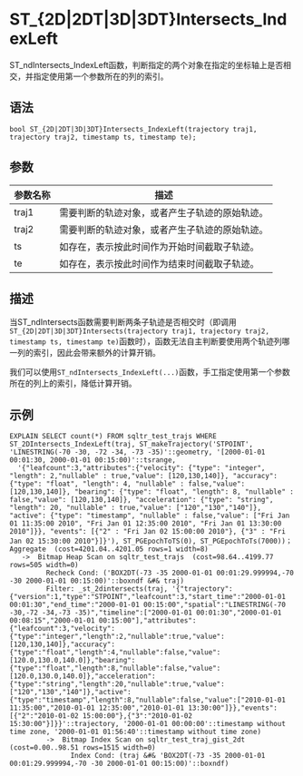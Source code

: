 # ST\_\{2D\|2DT\|3D\|3DT\}Intersects\_IndexLeft

ST\_ndIntersects\_IndexLeft函数，判断指定的两个对象在指定的坐标轴上是否相交，并指定使用第一个参数所在的列的索引。

## 语法

```
bool ST_{2D|2DT|3D|3DT}Intersects_IndexLeft(trajectory traj1, trajectory traj2, timestamp ts, timestamp te);
```

## 参数

|参数名称|描述|
|----|--|
|traj1|需要判断的轨迹对象，或者产生子轨迹的原始轨迹。|
|traj2|需要判断的轨迹对象，或者产生子轨迹的原始轨迹。|
|ts|如存在，表示按此时间作为开始时间截取子轨迹。|
|te|如存在，表示按此时间作为结束时间截取子轨迹。|

## 描述

当ST\_ndIntersects函数需要判断两条子轨迹是否相交时（即调用`ST_{2D|2DT|3D|3DT}Intersects(trajectory traj1, trajectory traj2, timestamp ts, timestamp te)`函数时），函数无法自主判断要使用两个轨迹列哪一列的索引，因此会带来额外的计算开销。

我们可以使用`ST_ndIntersects_IndexLeft(...)`函数，手工指定使用第一个参数所在的列上的索引，降低计算开销。

## 示例

```
EXPLAIN SELECT count(*) FROM sqltr_test_trajs WHERE ST_2DIntersects_IndexLeft(traj, ST_makeTrajectory('STPOINT', 'LINESTRING(-70 -30, -72 -34, -73 -35)'::geometry, '[2000-01-01 00:01:30, 2000-01-01 00:15:00)'::tsrange,
  '{"leafcount":3,"attributes":{"velocity": {"type": "integer", "length": 2,"nullable" : true,"value": [120,130,140]}, "accuracy": {"type": "float", "length": 4, "nullable" : false,"value": [120,130,140]}, "bearing": {"type": "float", "length": 8, "nullable" : false,"value": [120,130,140]}, "acceleration": {"type": "string", "length": 20, "nullable" : true,"value": ["120","130","140"]}, "active": {"type": "timestamp", "nullable" : false,"value": ["Fri Jan 01 11:35:00 2010", "Fri Jan 01 12:35:00 2010", "Fri Jan 01 13:30:00 2010"]}}, "events": [{"2" : "Fri Jan 02 15:00:00 2010"}, {"3" : "Fri Jan 02 15:30:00 2010"}]}'), ST_PGEpochToTS(0), ST_PGEpochToTs(7000))；
Aggregate  (cost=4201.04..4201.05 rows=1 width=8)
   ->  Bitmap Heap Scan on sqltr_test_trajs  (cost=98.64..4199.77 rows=505 width=0)
         Recheck Cond: ('BOX2DT(-73 -35 2000-01-01 00:01:29.999994,-70 -30 2000-01-01 00:15:00)'::boxndf &#& traj)
         Filter: _st_2dintersects(traj, '{"trajectory":{"version":1,"type":"STPOINT","leafcount":3,"start_time":"2000-01-01 00:01:30","end_time":"2000-01-01 00:15:00","spatial":"LINESTRING(-70 -30,-72 -34,-73 -35)","timeline":["2000-01-01 00:01:30","2000-01-01 00:08:15","2000-01-01 00:15:00"],"attributes":{"leafcount":3,"velocity":{"type":"integer","length":2,"nullable":true,"value":[120,130,140]},"accuracy":{"type":"float","length":4,"nullable":false,"value":[120.0,130.0,140.0]},"bearing":{"type":"float","length":8,"nullable":false,"value":[120.0,130.0,140.0]},"acceleration":{"type":"string","length":20,"nullable":true,"value":["120","130","140"]},"active":{"type":"timestamp","length":8,"nullable":false,"value":["2010-01-01 11:35:00","2010-01-01 12:35:00","2010-01-01 13:30:00"]}},"events":[{"2":"2010-01-02 15:00:00"},{"3":"2010-01-02 15:30:00"}]}}'::trajectory, '2000-01-01 00:00:00'::timestamp without time zone, '2000-01-01 01:56:40'::timestamp without time zone)
         ->  Bitmap Index Scan on sqltr_test_traj_gist_2dt  (cost=0.00..98.51 rows=1515 width=0)
               Index Cond: (traj &#& 'BOX2DT(-73 -35 2000-01-01 00:01:29.999994,-70 -30 2000-01-01 00:15:00)'::boxndf)  
```


